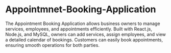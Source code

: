 # Appointmnet-Booking-Application
 The Appointment Booking Application allows business owners to manage services, employees, and appointments efficiently. Built with React.js, Node.js, and MySQL, owners can add services, assign employees, and view a detailed calendar of bookings. Customers can easily book appointments, ensuring smooth operations for both parties.
